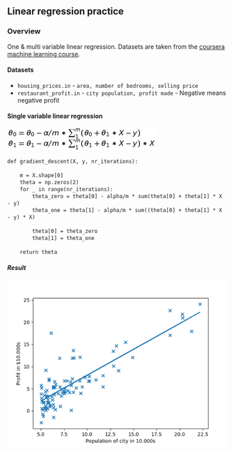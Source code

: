## Linear regression practice

### Overview

One & multi variable linear regression. Datasets are taken from the [coursera machine learning course](coursera.org/learn/machine-learning).

#### Datasets

- `housing_prices.in` - `area, number of bedrooms, selling price` 
- `restaurant_profit.in` - `city population, profit made` - Negative means negative profit

#### Single variable linear regression

![img](gradient_descent.jpg) 

```
def gradient_descent(X, y, nr_iterations):

    m = X.shape[0]
    theta = np.zeros(2)
    for _ in range(nr_iterations):
        theta_zero = theta[0] - alpha/m * sum(theta[0] + theta[1] * X - y)
        theta_one = theta[1] - alpha/m * sum((theta[0] + theta[1] * X  - y) * X)

        theta[0] = theta_zero
        theta[1] = theta_one

    return theta
```


##### Result

![img](single_variable_plot.png)
